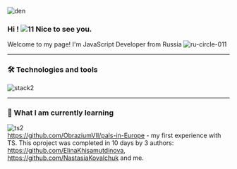 
![den](https://user-images.githubusercontent.com/77483722/134232053-fe063ac1-1513-46f1-9236-caf9024c6133.gif)
### Hi ! ![11](https://user-images.githubusercontent.com/77483722/134227723-ca1fd63f-eb9f-4954-b492-3b17478da874.gif) Nice to see you.
Welcome to my page!
I'm JavaScript Developer from Russia   ![ru-circle-011](https://user-images.githubusercontent.com/77483722/134236019-31e4cba2-ca1e-4dc2-b34e-c49beb39b1eb.png)

***
### 🛠  Technologies and tools

![stack2](https://user-images.githubusercontent.com/77483722/134241046-a3797036-a79e-430d-b170-8a3d03926211.png)

***
### 📖 What I am currently learning

![ts2](https://user-images.githubusercontent.com/77483722/134290624-54f30c77-e942-46eb-82d4-4dc9dbe592c8.png)  
https://github.com/ObraziumVII/pals-in-Europe - my first experience with TS. This oproject was completed in 10 days by 3 authors: https://github.com/ElinaKhisamutdinova, https://github.com/NastasiaKovalchuk and me.

<!--
**ObraziumVII/ObraziumVII** is a ✨ _special_ ✨ repository because its `README.md` (this file) appears on your GitHub profile.



Here are some ideas to get you started:

- 🔭 I’m currently working on ...
- 🌱 I’m currently learning ...
- 👯 I’m looking to collaborate on ...
- 🤔 I’m looking for help with ...
- 💬 Ask me about ...
- 📫 How to reach me: ...
- 😄 Pronouns: ...
- ⚡ Fun fact: ...
-->
